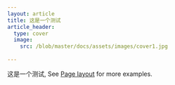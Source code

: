 ```yaml
---
layout: article
title: 这是一个测试
article_header:
  type: cover
  image:
    src: /blob/master/docs/assets/images/cover1.jpg
  
---
```


这是一个测试, See [Page layout](https://tianqi.name/jekyll-TeXt-theme/samples.html#page-layout) for more examples.

<!--more-->
